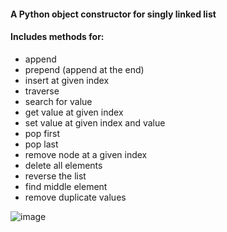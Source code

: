 #### A Python object constructor for singly linked list
#### Includes methods for:
- append
- prepend (append at the end)
- insert at given index
- traverse
- search for value
- get value at given index
- set value at given index and value
- pop first
- pop last
- remove node at a given index
- delete all elements
- reverse the list
- find middle element
- remove duplicate values

![image](https://github.com/JanetaToncheva/data_structures/assets/69761088/776b3473-5f32-42ac-9d21-d6e9944c3892)

